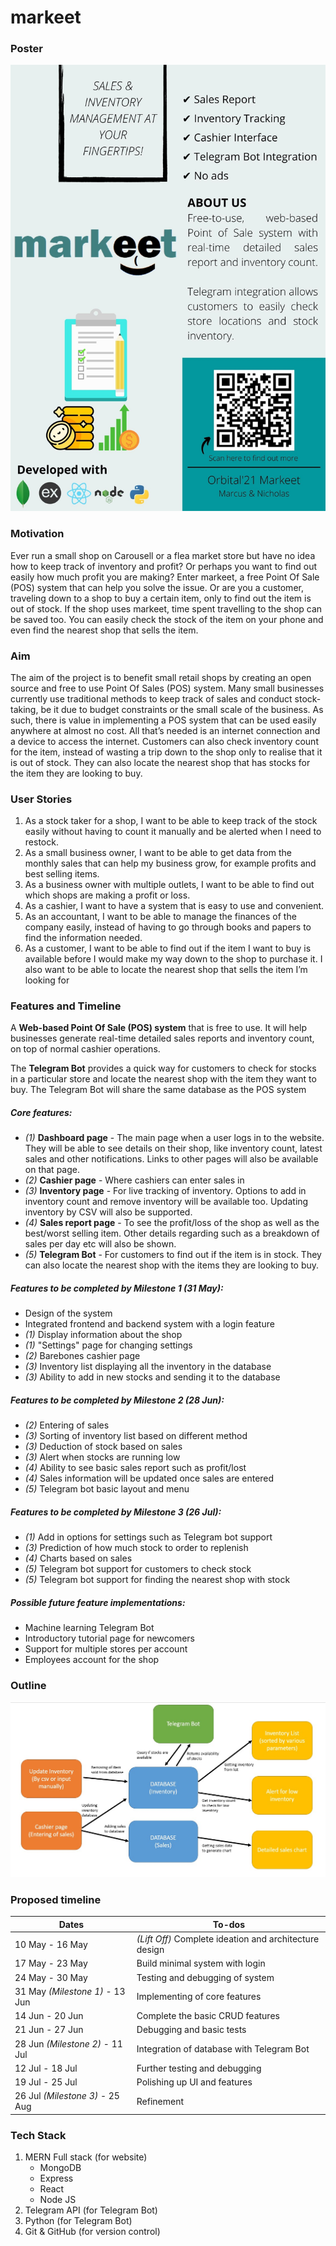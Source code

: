 # markeet

### Poster
![alt text](https://github.com/marcuspeh/Markeet/blob/main/submissions/1_milestone-0/markeet.jpg "Poster")

### Motivation
Ever run a small shop on Carousell or a flea market store but have no idea how to
keep track of inventory and profit? Or perhaps you want to find out easily how much
profit you are making? Enter markeet, a free Point Of Sale (POS) system that can
help you solve the issue.
Or are you a customer, traveling down to a shop to buy a certain item, only to find
out the item is out of stock. If the shop uses markeet, time spent travelling to the
shop can be saved too. You can easily check the stock of the item on your phone and
even find the nearest shop that sells the item.

### Aim
The aim of the project is to benefit small retail shops by creating an open source and
free to use Point Of Sales (POS) system. Many small businesses currently use
traditional methods to keep track of sales and conduct stock-taking, be it due to
budget constraints or the small scale of the business. As such, there is value in
implementing a POS system that can be used easily anywhere at almost no cost. All
that’s needed is an internet connection and a device to access the internet.
Customers can also check inventory count for the item, instead of wasting a trip down
to the shop only to realise that it is out of stock. They can also locate the nearest
shop that has stocks for the item they are looking to buy.

### User Stories
1. As a stock taker for a shop, I want to be able to keep track of the stock easily
without having to count it manually and be alerted when I need to restock.
2. As a small business owner, I want to be able to get data from the monthly sales
that can help my business grow, for example profits and best selling items.
3. As a business owner with multiple outlets, I want to be able to find out which
shops are making a profit or loss.
4. As a cashier, I want to have a system that is easy to use and convenient.
5. As an accountant, I want to be able to manage the finances of the company
easily, instead of having to go through books and papers to find the information
needed.
6. As a customer, I want to be able to find out if the item I want to buy is available
before I would make my way down to the shop to purchase it. I also want to be
able to locate the nearest shop that sells the item I’m looking for

### Features and Timeline
A **Web-based Point Of Sale (POS) system** that is free to use. It will help
businesses generate real-time detailed sales reports and inventory count, on top of
normal cashier operations.

The **Telegram Bot** provides a quick way for customers to check for stocks in a
particular store and locate the nearest shop with the item they want to buy. The
Telegram Bot will share the same database as the POS system

##### Core features:
* _(1)_ **Dashboard page** - The main page when a user logs in to the website. They will be able to see details on their shop, like inventory count, latest sales and other notifications. Links to other pages will also be available on that page.
* _(2)_ **Cashier page** - Where cashiers can enter sales in
* _(3)_ **Inventory page** - For live tracking of inventory. Options to add in inventory count and remove inventory will be available too. Updating inventory by CSV will also be supported.
* _(4)_ **Sales report page** - To see the profit/loss of the shop as well as the best/worst selling item. Other details regarding such as a breakdown of sales per day etc will also be shown.
* _(5)_ **Telegram Bot** - For customers to find out if the item is in stock. They can also locate the nearest shop with the items they are looking to buy.

##### Features to be completed by Milestone 1 (31 May):
- Design of the system
- Integrated frontend and backend system with a login feature
- _(1)_ Display information about the shop
- _(1)_ "Settings" page for changing settings
- _(2)_ Barebones cashier page
- _(3)_ Inventory list displaying all the inventory in the database
- _(3)_ Ability to add in new stocks and sending it to the database

##### Features to be completed by Milestone 2 (28 Jun):
- _(2)_ Entering of sales
- _(3)_ Sorting of inventory list based on different method
- _(3)_ Deduction of stock based on sales
- _(3)_ Alert when stocks are running low
- _(4)_ Ability to see basic sales report such as profit/lost
- _(4)_ Sales information will be updated once sales are entered
- _(5)_ Telegram bot basic layout and menu

##### Features to be completed by Milestone 3 (26 Jul):
- _(1)_ Add in options for settings such as Telegram bot support
- _(3)_ Prediction of how much stock to order to replenish
- _(4)_ Charts based on sales
- _(5)_ Telegram bot support for customers to check stock
- _(5)_ Telegram bot support for finding the nearest shop with stock

##### Possible future feature implementations:
- Machine learning Telegram Bot
- Introductory tutorial page for newcomers
- Support for multiple stores per account
- Employees account for the shop

### Outline
![alt text](https://github.com/marcuspeh/Markeet/blob/main/submissions/0_proposal/link_chart.jpg "Outline")

### Proposed timeline
|Dates                           | To-dos                                                 |
|--------------------------------|--------------------------------------------------------|
|10 May - 16 May                 | _(Lift Off)_ Complete ideation and architecture design |
|17 May - 23 May                 | Build minimal system with login                        |
|24 May - 30 May                 | Testing and debugging of system                        |
|31 May _(Milestone 1)_ - 13 Jun | Implementing of core features                          |
|14 Jun - 20 Jun                 | Complete the basic CRUD features                       |
|21 Jun - 27 Jun                 | Debugging and basic tests                              |
|28 Jun _(Milestone 2)_ - 11 Jul | Integration of database with Telegram Bot              |
|12 Jul - 18 Jul                 | Further testing and debugging                          |
|19 Jul - 25 Jul                 | Polishing up UI and features                           |
|26 Jul _(Milestone 3)_ - 25 Aug | Refinement                                             |

### Tech Stack
1. MERN Full stack (for website)
    * MongoDB
    * Express
    * React
    * Node JS
2. Telegram API (for Telegram Bot)
3. Python (for Telegram Bot)
4. Git & GitHub (for version control)
